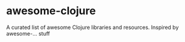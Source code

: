 awesome-clojure
===============

A curated list of awesome Clojure libraries and resources. Inspired by awesome-... stuff
